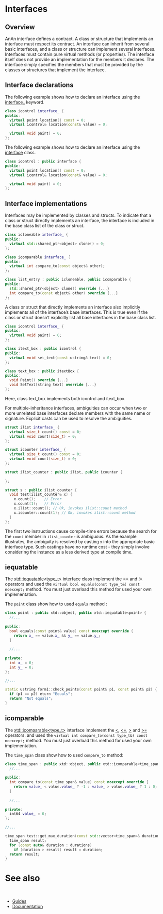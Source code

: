 # Interfaces

## Overview

AnAn interface defines a contract. A class or structure that implements an interface must respect its contract. An interface can inherit from several basic interfaces, and a class or structure can implement several interfaces.
Interfaces must contain pure virtual methods (or properties). The interface itself does not provide an implementation for the members it declares. The interface simply specifies the members that must be provided by the classes or structures that implement the interface.

## Interface declarations

The following example shows how to declare an interface using the [interface_](https://gammasoft71.github.io/xtd/reference_guides/latest/group__keywords.html#ga64c32b24bd922fc8189a487213592ccf) keyword.

```cpp
class icontrol interface_ {
public:
  virtual point location() const = 0;
  virtual icontrol& location(const& value) = 0;

  virtual void paint) = 0;
};
```

The following example shows how to declare an interface using the [interface](https://gammasoft71.github.io/xtd/reference_guides/latest/classxtd_1_1interface.html) class.

```cpp
class icontrol : public interface {
public:
  virtual point location() const = 0;
  virtual icontrol& location(const& value) = 0;

  virtual void paint) = 0;
};
```

## Interface implementations

Interfaces may be implemented by classes and structs. To indicate that a class or struct directly implements an interface, the interface is included in the base class list of the class or struct.

```cpp
class icloneable interface_ {
public:
  virtual std::shared_ptr<object> clone() = 0;
};

class icomparable interface_ {
public:
  virtual int compare_to(const object& other);
};

class list_entry : public icloneable, public icomparable {
public:
  std::shared_ptr<object> clone() override {...}    
  int compare_to(const object& other) override {...}
};
```

A class or struct that directly implements an interface also implicitly implements all of the interface’s base interfaces. This is true even if the class or struct doesn’t explicitly list all base interfaces in the base class list.

```cpp
class icontrol interface_ {
public:
  virtual void paint) = 0;
};

class itext_box : public icontrol {
public:
  virtual void set_text(const ustring& text) = 0;
};

class text_box : public itextBox {
public: 
  void Paint() override {...}
  void SetText(string text) override {...}
};
```

Here, class text_box implements both icontrol and itext_box.

For multiple-inheritance interfaces, ambiguities can occur when two or more unrelated base interfaces declare members with the same name or signature. Explicit casts can be used to resolve the ambiguities.

```cpp
struct ilist interface_ {
  virtual size_t count() const = 0;
  virtual void count(size_t) = 0;
};

struct icounter interface_ {
  virtual size_t count() const = 0;
  virtual void count(size_t) = 0;
};

struct ilist_counter : public ilist, public icounter {
  
};

struct s : public ilist_counter {
  void test(ilist_counter& x) {
    x.count();    // Error
    x.count(1);   // Error
    x.ilist::count(); // Ok, invokes ilist::count method
    x.icounter::count(1); // Ok, invokes ilist::count method
  }
};

```

The first two instructions cause compile-time errors because the search for the `count` member in `ilist_counter` is ambiguous. As the example illustrates, the ambiguity is resolved by casting `x` into the appropriate basic interface type. Such castings have no runtime cost - they simply involve considering the instance as a less derived type at compile time.

## iequatable

The [xtd::iequatable<type_t>](https://gammasoft71.github.io/xtd/reference_guides/latest/classxtd_1_1iequatable.html) interface class implement the [==](https://en.cppreference.com/w/cpp/language/operator_precedence) and [!=](https://en.cppreference.com/w/cpp/language/operator_precedence) operators and used the `virtual bool equals(const type_t&) const noexcept;` method.
You must just overload this method for used your own implementation.

The `point` class show how to used `equals` method :

```cpp
class point : public xtd::object, public xtd::iequatable<point> {
  //...
  
public:
  bool equals(const point& value) const noexcept override {
    return x_ == value.x_ && y_ == value.y_;
  }
  ​
  //...
  
private:
  int x_ = 0;
  int y_ = 0;
};

//...

static ustring form1::check_points(const point& p1, const point& p2) {
  if (p1 == p2) eturn "Equals";
  return "Not equals";
}
```

## icomparable

The [xtd::icomparable<type_t>](https://gammasoft71.github.io/xtd/reference_guides/latest/classxtd_1_1icomparable.html) interface implement the [<](https://en.cppreference.com/w/cpp/language/operator_precedence), [<=](https://en.cppreference.com/w/cpp/language/operator_precedence), [>](https://en.cppreference.com/w/cpp/language/operator_precedence) and [>=](https://en.cppreference.com/w/cpp/language/operator_precedence) operators. and used the `virtual int compare_to(const type_t&) const noexcept;` method.
You must just overload this method for used your own implementation.

The `time_span` class show how to used `compare_to` method:

```cpp
class time_span : public xtd::object, public xtd::icomparable<time_span> {
  //...
  
public:
  int compare_to(const time_span& value) const noexcept override {
    return value_ < value.value_ ? -1 : value_ > value.value_ ? 1 : 0;
  }
  ​
  //...
  
private:
  int64 value_ = 0;
};

//...

time_span test::get_max_duration(const std::vector<time_span>& durations) const noexcept {
  time_span result;
  for (const auto& duration : durations)
    if (duration > result) result = duration;
  return result;
}
```

# See also
​
* [Guides](/docs/documentation/Guides)
* [Documentation](/docs/documentation)

[//]: # (https://learn.microsoft.com/en-us/dotnet/standard/base-types/type-conversion)
